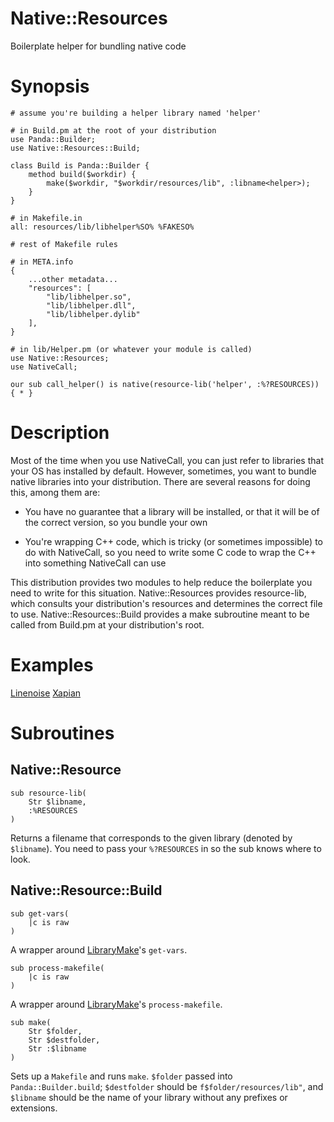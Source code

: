 # Native::Resources

Boilerplate helper for bundling native code

# Synopsis

```perl6
# assume you're building a helper library named 'helper'

# in Build.pm at the root of your distribution
use Panda::Builder;
use Native::Resources::Build;

class Build is Panda::Builder {
    method build($workdir) {
        make($workdir, "$workdir/resources/lib", :libname<helper>);
    }
}

# in Makefile.in
all: resources/lib/libhelper%SO% %FAKESO%

# rest of Makefile rules

# in META.info
{
    ...other metadata...
    "resources": [
        "lib/libhelper.so",
        "lib/libhelper.dll",
        "lib/libhelper.dylib"
    ],
}

# in lib/Helper.pm (or whatever your module is called)
use Native::Resources;
use NativeCall;

our sub call_helper() is native(resource-lib('helper', :%?RESOURCES)) { * }
```

# Description

Most of the time when you use NativeCall, you can just refer to libraries
that your OS has installed by default. However, sometimes, you want to
bundle native libraries into your distribution. There are several reasons
for doing this, among them are:

  * You have no guarantee that a library will be installed, or that it will be
  of the correct version, so you bundle your own

  * You're wrapping C++ code, which is tricky (or sometimes impossible) to do
  with NativeCall, so you need to write some C code to wrap the C++ into
  something NativeCall can use

This distribution provides two modules to help reduce the boilerplate you
need to write for this situation. Native::Resources provides resource-lib,
which consults your distribution's resources and determines the correct
file to use. Native::Resources::Build provides a make subroutine meant to
be called from Build.pm at your distribution's root.

# Examples

[Linenoise](https://github.com/hoelzro/p6-linenoise)
[Xapian](https://github.com/hoelzro/p6-xapian)

# Subroutines

## Native::Resource

```perl6
sub resource-lib(
	Str $libname,
	:%RESOURCES
)
```

Returns a filename that corresponds to the given library (denoted by `$libname`). You need to pass your `%?RESOURCES` in so the sub knows where to look.

## Native::Resource::Build

```perl6
sub get-vars(
	|c is raw
)
```
A wrapper around [LibraryMake](https://github.com/retupmoca/P6-LibraryMake)'s `get-vars`.

```perl6
sub process-makefile(
	|c is raw
)
```
A wrapper around [LibraryMake](https://github.com/retupmoca/P6-LibraryMake)'s `process-makefile`.

```perl6
sub make(
	Str $folder,
	Str $destfolder,
	Str :$libname
)
```
Sets up a `Makefile` and runs `make`. `$folder` passed into `Panda::Builder.build`; `$destfolder` should be `f$folder/resources/lib"`, and `$libname` should be the name of your library without any prefixes or extensions.
